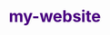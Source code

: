 # my-website
<!DOCTYPE html>
<html lang="zh-CN">
<head>
    <meta charset="UTF-8">
    <meta name="viewport" content="width=device-width, initial-scale=1.0, maximum-scale=1.0, user-scalable=no">
    <meta name="format-detection" content="telephone=no">
    <meta name="apple-mobile-web-app-capable" content="yes">
    <meta name="apple-mobile-web-app-status-bar-style" content="black">
    <title>留学生女巫的毒药</title>
    <style>
        * {
            margin: 0;
            padding: 0;
            box-sizing: border-box;
            -webkit-tap-highlight-color: transparent;
        }
        
        body {
            font-family: 'PingFang SC', 'Microsoft YaHei', sans-serif;
            background: linear-gradient(135deg, #6a11cb 0%, #2575fc 100%);
            color: #333;
            line-height: 1.6;
            padding: 0;
            margin: 0;
            min-height: 100vh;
            overflow-x: hidden;
        }
        
        .container {
            max-width: 100%;
            margin: 0 auto;
            padding: 20px 15px;
        }
        
        .screen {
            display: none;
            background: white;
            border-radius: 20px;
            padding: 25px;
            box-shadow: 0 10px 30px rgba(0, 0, 0, 0.15);
            margin-bottom: 30px;
            text-align: center;
        }
        
        .screen.active {
            display: block;
            animation: fadeIn 0.5s ease;
        }
        
        h1 {
            color: #4b0082;
            font-size: 28px;
            margin-bottom: 15px;
            text-shadow: 1px 1px 3px rgba(0, 0, 0, 0.1);
        }
        
        h2 {
            color: #6a5acd;
            font-size: 22px;
            margin: 15px 0;
        }
        
        p {
            margin-bottom: 15px;
            font-size: 16px;
            color: #555;
        }
        
        .btn {
            display: inline-block;
            background: linear-gradient(to right, #7b52ab, #6a0dad);
            color: white;
            padding: 14px 30px;
            border-radius: 50px;
            text-decoration: none;
            font-weight: bold;
            font-size: 18px;
            border: none;
            cursor: pointer;
            margin: 10px 5px;
            box-shadow: 0 4px 15px rgba(106, 13, 173, 0.3);
            transition: all 0.3s;
        }
        
        .btn:hover {
            transform: translateY(-3px);
            box-shadow: 0 6px 20px rgba(106, 13, 173, 0.4);
        }
        
        .btn:active {
            transform: translateY(1px);
        }
        
        .btn-small {
            padding: 8px 15px;
            font-size: 14px;
        }
        
        .character-container {
            width: 200px;
            height: 200px;
            margin: 20px auto;
            border: 4px solid #7b52ab;
            border-radius: 15px;
            overflow: hidden;
            background: #f0e6ff;
            display: flex;
            align-items: center;
            justify-content: center;
        }
        
        #characterImage {
            max-width: 100%;
            max-height: 100%;
        }
        
        .default-character {
            width: 120px;
            height: 120px;
            position: relative;
        }
        
        .stats {
            display: flex;
            flex-wrap: wrap;
            justify-content: space-around;
            margin: 20px 0;
        }
        
        .stat {
            flex: 1;
            min-width: 100px;
            margin: 10px;
            padding: 15px;
            background: #f8f2ff;
            border-radius: 15px;
            box-shadow: 0 4px 10px rgba(0, 0, 0, 0.05);
        }
        
        .stat-value {
            font-size: 28px;
            font-weight: bold;
            color: #6a0dad;
        }
        
        .stat-label {
            font-size: 14px;
            color: #777;
        }
        
        .card {
            background: #f8f2ff;
            border-radius: 15px;
            padding: 20px;
            margin: 20px 0;
            border: 2px dashed #7b52ab;
        }
        
        .card-icon {
            font-size: 50px;
            margin-bottom: 15px;
        }
        
        .card-title {
            font-size: 20px;
            font-weight: bold;
            color: #6a0dad;
            margin-bottom: 10px;
        }
        
        .card-description {
            font-size: 16px;
            color: #555;
        }
        
        .upload-section {
            margin: 20px 0;
            padding: 15px;
            background: #e6d9ff;
            border-radius: 15px;
        }
        
        .share-section {
            margin: 30px 0;
            padding: 20px;
            background: #f0e6ff;
            border-radius: 15px;
        }
        
        .ending-description {
            font-size: 18px;
            line-height: 1.8;
            color: #4b0082;
            margin: 20px 0;
            padding: 15px;
            background: #f8f2ff;
            border-radius: 15px;
            text-align: left;
        }
        
        .share-btn {
            background: linear-gradient(to right, #25d366, #128c7e);
            display: block;
            width: 80%;
            margin: 20px auto;
            padding: 16px;
            font-size: 20px;
        }
        
        .round-counter {
            font-size: 18px;
            color: #6a0dad;
            font-weight: bold;
            margin: 15px 0;
        }
        
        .items-container {
            display: flex;
            flex-wrap: wrap;
            justify-content: center;
            margin: 15px 0;
            gap: 10px;
        }
        
        .item {
            width: 80px;
            padding: 10px;
            background: #f0e6ff;
            border-radius: 10px;
            text-align: center;
            cursor: pointer;
            transition: all 0.3s;
            border: 2px solid transparent;
        }
        
        .item:hover {
            transform: translateY(-3px);
            box-shadow: 0 5px 15px rgba(106, 13, 173, 0.3);
            border-color: #6a0dad;
        }
        
        .item.disabled {
            opacity: 0.5;
            cursor: not-allowed;
        }
        
        .item-icon {
            font-size: 30px;
            margin-bottom: 5px;
        }
        
        .item-name {
            font-size: 12px;
            color: #6a0dad;
            margin-bottom: 5px;
        }
        
        .item-count {
            font-size: 14px;
            font-weight: bold;
            color: #4b0082;
        }
        
        .item-tooltip {
            position: absolute;
            background: rgba(0, 0, 0, 0.8);
            color: white;
            padding: 8px 12px;
            border-radius: 8px;
            font-size: 12px;
            z-index: 100;
            max-width: 200px;
            display: none;
        }
        
        @keyframes fadeIn {
            from { opacity: 0; transform: translateY(20px); }
            to { opacity: 1; transform: translateY(0); }
        }
        
        /* 响应式设计 */
        @media (max-width: 480px) {
            .container {
                padding: 15px 10px;
            }
            
            .screen {
                padding: 20px 15px;
            }
            
            h1 {
                font-size: 24px;
            }
            
            h2 {
                font-size: 20px;
            }
            
            .btn {
                padding: 12px 25px;
                font-size: 16px;
            }
            
            .stat {
                min-width: 80px;
                padding: 10px;
            }
            
            .stat-value {
                font-size: 24px;
            }
            
            .items-container {
                gap: 5px;
            }
            
            .item {
                width: 70px;
                padding: 8px;
            }
        }
    </style>
</head>
<body>
    <div class="container">
        <!-- 开始屏幕 -->
        <div id="startScreen" class="screen active">
            <h1>留学生女巫的毒药</h1>
            <p>管理你的留学生活，平衡知识、健康与压力！</p>
            <div class="character-container">
                <div id="characterImage" class="default-character">
                    <div style="position: absolute; width: 20px; height: 40px; background: #6a5acd; left: 40px; top: 60px;"></div>
                    <div style="position: absolute; width: 24px; height: 24px; background: #ffdbac; left: 38px; top: 36px; border: 2px solid #e6b894;"></div>
                    <div style="position: absolute; width: 8px; height: 8px; background: #4b0082; left: 42px; top: 44px;"></div>
                    <div style="position: absolute; width: 8px; height: 8px; background: #4b0082; left: 50px; top: 44px;"></div>
                    <div style="position: absolute; width: 12px; height: 4px; background: #ff6b6b; left: 44px; top: 52px;"></div>
                </div>
            </div>
            <button class="btn" onclick="showScreen('uploadScreen')">开始游戏</button>
        </div>
        
        <!-- 上传形象屏幕 -->
        <div id="uploadScreen" class="screen">
            <h2>上传你的形象</h2>
            <p>选择或上传一个代表你的形象，开始留学生活！</p>
            <div class="character-container">
                <div id="uploadedImage"></div>
            </div>
            <div class="upload-section">
                <input type="file" id="imageUpload" accept="image/*" style="display: none;">
                <button class="btn" onclick="document.getElementById('imageUpload').click()">选择图片</button>
                <p style="margin-top: 15px; font-size: 14px;">或者使用默认角色开始游戏</p>
            </div>
            <button class="btn" onclick="startGame()">开始留学生活</button>
            <button class="btn" onclick="showScreen('startScreen')">返回</button>
        </div>
        
        <!-- 游戏屏幕 -->
        <div id="gameScreen" class="screen">
            <h2>留学生活挑战</h2>
            <div class="round-counter">学期进度: <span id="roundCounter">1</span>/10</div>
            <div class="stats">
                <div class="stat">
                    <div class="stat-value" id="knowledgeValue">0</div>
                    <div class="stat-label">知识点</div>
                </div>
                <div class="stat">
                    <div class="stat-value" id="healthValue">5</div>
                    <div class="stat-label">健康值</div>
                </div>
                <div class="stat">
                    <div class="stat-value" id="stressValue">0</div>
                    <div class="stat-label">压力值</div>
                </div>
            </div>
            
            <!-- 道具区域 -->
            <h3>我的道具</h3>
            <div class="items-container" id="itemsContainer">
                <!-- 道具将通过JS动态添加 -->
            </div>
            
            <div class="card">
                <div class="card-icon" id="cardIcon">🎓</div>
                <div class="card-title" id="cardTitle">欢迎来到留学生活！</div>
                <div class="card-description" id="cardDescription">点击下方按钮抽取事件卡，开始你的留学生活挑战！</div>
            </div>
            <button class="btn" id="drawCardBtn" onclick="drawCard()">抽取事件卡</button>
            <button class="btn" id="useItemBtn" style="display: none;" onclick="hideItemUse()">返回</button>
        </div>
        
        <!-- 结局屏幕 -->
        <div id="endingScreen" class="screen">
            <h2>学期结束</h2>
            <div class="ending-description" id="endingDescription"></div>
            <div class="share-section">
                <h3>分享你的留学生活结局</h3>
                <p>长按保存图片分享到朋友圈</p>
                <div id="shareImageContainer" style="margin: 20px auto; width: 300px; height: 400px; background: #f0e6ff; border-radius: 15px; padding: 20px; display: none;">
                    <canvas id="shareCanvas" width="300" height="400"></canvas>
                </div>
                <button class="btn share-btn" onclick="generateShareImage()">生成分享图片</button>
                <button class="btn" onclick="restartGame()">再玩一次</button>
            </div>
        </div>
        
        <div id="itemTooltip" class="item-tooltip"></div>
    </div>

    <script>
        // 游戏数据
        let player = {
            knowledge: 0,
            health: 5,
            stress: 0,
            items: {}
        };
        
        let rounds = 0;
        const maxRounds = 10;
        let gameOver = false;
        let endingType = '';
        let usingItemMode = false;
        
        // 扩展事件卡
        const cards = [
            {name: "完成作业", icon: "📚", effect: {knowledge: 2, stress: 1}, description: "完成了困难的作业，知识点增加了，但压力也增大了"},
            {name: "参加讲座", icon: "🎓", effect: {knowledge: 1}, description: "参加了一场精彩的学术讲座"},
            {name: "聚会熬夜", icon: "🎉", effect: {health: -1, stress: -1}, description: "和朋友聚会到很晚，健康下降但压力减少了"},
            {name: "签证资料丢失", icon: "📑", effect: {stress: 2}, description: "重要的签证资料丢失了，压力大增"},
            {name: "感冒生病", icon: "🤒", effect: {health: -2, stress: 1}, description: "不小心感冒了，健康下降"},
            {name: "图书馆自习", icon: "📖", effect: {knowledge: 3, stress: 1}, description: "在图书馆高效学习了一天，知识点大幅增加"},
            {name: "网络购物包裹延迟", icon: "📦", effect: {stress: 1}, description: "期待的包裹延迟送达，有点烦躁"},
            {name: "交友成功", icon: "👥", effect: {stress: -2}, description: "结识了新朋友，心情愉快"},
            {name: "兼职收入", icon: "💰", effect: {stress: -1}, description: "兼职获得了收入，经济压力减小"},
            {name: "误过重要讲座", icon: "⏰", effect: {knowledge: -1, stress: 2}, description: "睡过头错过了重要讲座，知识点减少"},
            // 新增事件卡
            {name: "小组项目合作", icon: "👨‍👩‍👧‍👦", effect: {knowledge: 2, stress: -1}, description: "与同学合作完成小组项目，学到了新知识，社交减压"},
            {name: "文化冲击", icon: "🌍", effect: {stress: 2}, description: "遇到文化差异带来的困惑，压力增加"},
            {name: "获得奖学金", icon: "🏆", effect: {knowledge: 1, stress: -2}, description: "获得奖学金认可，知识点和心情都提升了"},
            {name: "语言障碍", icon: "🗣️", effect: {stress: 2, knowledge: -1}, description: "语言不通导致沟通困难，压力增加"},
            {name: "烹饪成功", icon: "🍳", effect: {health: 1, stress: -1}, description: "成功做出家乡美食，健康提升压力减少"},
            {name: "考试失利", icon: "📝", effect: {knowledge: -2, stress: 2}, description: "重要考试没考好，知识点减少压力增加"},
            {name: "参加社团活动", icon: "🎭", effect: {stress: -2, health: -1}, description: "参加有趣的社团活动，减压但有点累"},
            {name: "家乡包裹", icon: "📬", effect: {health: 1, stress: -2}, description: "收到家人寄来的包裹，健康压力都改善"}
        ];
        
        // 道具系统
        const itemsData = [
            {id: "energy_drink", name: "能量饮料", icon: "🥤", description: "恢复1点健康值，但增加1点压力", effect: {health: 1, stress: 1}, obtainChance: 0.3},
            {id: "study_guide", name: "学习指南", icon: "📘", description: "增加2点知识点", effect: {knowledge: 2}, obtainChance: 0.4},
            {id: "meditation", name: "冥想练习", icon: "🧘", description: "减少2点压力", effect: {stress: -2}, obtainChance: 0.3},
            {id: "vitamins", name: "维生素", icon: "💊", description: "恢复2点健康值", effect: {health: 2}, obtainChance: 0.2},
            {id: "coffee", name: "咖啡", icon: "☕", description: "增加1点知识点，减少1点健康", effect: {knowledge: 1, health: -1}, obtainChance: 0.5},
            {id: "lucky_charm", name: "幸运符", icon: "🔮", description: "下一张事件卡效果翻倍(正面)", effect: {special: "double_next"}, obtainChance: 0.1}
        ];
        
        // 结局描述
        const endings = {
            success: {
                title: "学业有成！",
                description: "恭喜你！你成功平衡了学习与生活，以优异的成绩完成了本学期。你的知识点积累丰富，健康状态良好，压力管理得当。教授们对你的表现赞不绝口，同学们都视你为榜样。留学生活虽然充满挑战，但你用智慧和毅力证明了自己的能力！"
            },
            knowledge: {
                title: "学有所成但身心俱疲",
                description: "你成功积累了足够的知识点，学期成绩优异。然而，在追求学术成就的过程中，你忽视了身心健康。长期的熬夜学习和高压力状态让你的身体发出了警告。下学期记得要更好地平衡学习与休息哦！"
            },
            health: {
                title: "健康第一",
                description: "你这学期特别注重身体健康，保持了良好的生活作息。虽然知识点积累略有不足，但健康的身体是你最大的财富。下学期可以适当增加学习时间，争取更好的学术表现！"
            },
            stress: {
                title: "压力山大",
                description: "本学期你感受到了巨大的压力，留学生活的种种挑战让你有些喘不过气。虽然勉强完成了学业，但过程中的压力给你带来了不少困扰。记得多与朋友交流，寻找缓解压力的方法，下学期会更好！"
            },
            fail: {
                title: "休学调整",
                description: "很遗憾，由于健康问题或压力过大，你不得不暂时休学调整。留学生活确实充满挑战，这次经历让你更清楚地认识到平衡的重要性。好好休息，调整状态，下学期重新出发！"
            }
        };
        
        // 显示指定屏幕
        function showScreen(screenId) {
            document.querySelectorAll('.screen').forEach(screen => {
                screen.classList.remove('active');
            });
            document.getElementById(screenId).classList.add('active');
            
            // 滚动到顶部
            window.scrollTo(0, 0);
        }
        
        // 开始游戏
        function startGame() {
            // 初始化游戏状态
            player = {
                knowledge: 0,
                health: 5,
                stress: 0,
                items: {}
            };
            rounds = 0;
            gameOver = false;
            
            // 初始化道具
            initItems();
            
            // 更新UI
            updateStats();
            updateItemsDisplay();
            
            // 显示游戏屏幕
            showScreen('gameScreen');
        }
        
        // 初始化道具
        function initItems() {
            // 给玩家随机1-2个初始道具
            const initialItemCount = Math.floor(Math.random() * 2) + 1;
            for (let i = 0; i < initialItemCount; i++) {
                const availableItems = itemsData.filter(item => 
                    !player.items[item.id] && Math.random() < item.obtainChance
                );
                
                if (availableItems.length > 0) {
                    const randomItem = availableItems[Math.floor(Math.random() * availableItems.length)];
                    player.items[randomItem.id] = 1;
                }
            }
        }
        
        // 更新状态显示
        function updateStats() {
            document.getElementById('knowledgeValue').textContent = player.knowledge;
            document.getElementById('healthValue').textContent = player.health;
            document.getElementById('stressValue').textContent = player.stress;
            document.getElementById('roundCounter').textContent = rounds;
        }
        
        // 更新道具显示
        function updateItemsDisplay() {
            const itemsContainer = document.getElementById('itemsContainer');
            itemsContainer.innerHTML = '';
            
            let hasItems = false;
            
            for (const itemId in player.items) {
                if (player.items[itemId] > 0) {
                    hasItems = true;
                    const itemData = itemsData.find(item => item.id === itemId);
                    
                    const itemElement = document.createElement('div');
                    itemElement.className = 'item';
                    itemElement.dataset.id = itemId;
                    itemElement.innerHTML = `
                        <div class="item-icon">${itemData.icon}</div>
                        <div class="item-name">${itemData.name}</div>
                        <div class="item-count">×${player.items[itemId]}</div>
                    `;
                    
                    // 添加鼠标悬停提示
                    itemElement.addEventListener('mouseover', (e) => {
                        const tooltip = document.getElementById('itemTooltip');
                        tooltip.textContent = itemData.description;
                        tooltip.style.display = 'block';
                        tooltip.style.left = (e.pageX + 10) + 'px';
                        tooltip.style.top = (e.pageY + 10) + 'px';
                    });
                    
                    itemElement.addEventListener('mousemove', (e) => {
                        const tooltip = document.getElementById('itemTooltip');
                        tooltip.style.left = (e.pageX + 10) + 'px';
                        tooltip.style.top = (e.pageY + 10) + 'px';
                    });
                    
                    itemElement.addEventListener('mouseout', () => {
                        document.getElementById('itemTooltip').style.display = 'none';
                    });
                    
                    // 添加点击使用功能
                    itemElement.addEventListener('click', () => {
                        useItem(itemId);
                    });
                    
                    itemsContainer.appendChild(itemElement);
                }
            }
            
            if (!hasItems) {
                itemsContainer.innerHTML = '<p>暂无道具，抽取事件卡有机会获得道具</p>';
            }
        }
        
        // 使用道具
        function useItem(itemId) {
            if (usingItemMode) return;
            
            const itemData = itemsData.find(item => item.id === itemId);
            if (!itemData || !player.items[itemId] || player.items[itemId] <= 0) return;
            
            // 特殊道具处理
            if (itemData.effect.special === "double_next") {
                // 设置下一个事件卡效果翻倍
                player.nextCardDoubleEffect = true;
                alert(`使用了${itemData.name}，下一个正面事件卡效果将翻倍！`);
            } else {
                // 普通道具效果
                for (let key in itemData.effect) {
                    player[key] += itemData.effect[key];
                }
                
                // 状态修正
                if (player.health > 5) player.health = 5;
                if (player.health < 0) player.health = 0;
                if (player.stress < 0) player.stress = 0;
                
                alert(`使用了${itemData.name}: ${itemData.description}`);
            }
            
            // 减少道具数量
            player.items[itemId]--;
            if (player.items[itemId] <= 0) {
                delete player.items[itemId];
            }
            
            // 更新UI
            updateStats();
            updateItemsDisplay();
            
            // 检查游戏是否结束
            if (player.health <= 0 || player.stress >= 10) {
                setTimeout(endGame, 1000);
            }
        }
        
        // 进入使用道具模式
        function showItemUse() {
            usingItemMode = true;
            document.getElementById('drawCardBtn').style.display = 'none';
            document.getElementById('useItemBtn').style.display = 'inline-block';
            alert("请点击要使用的道具");
        }
        
        // 退出使用道具模式
        function hideItemUse() {
            usingItemMode = false;
            document.getElementById('drawCardBtn').style.display = 'inline-block';
            document.getElementById('useItemBtn').style.display = 'none';
        }
        
        // 抽取事件卡
        function drawCard() {
            if (gameOver || rounds >= maxRounds) {
                endGame();
                return;
            }
            
            if (usingItemMode) {
                hideItemUse();
                return;
            }
            
            rounds++;
            
            const cardIndex = Math.floor(Math.random() * cards.length);
            const card = cards[cardIndex];
            
            // 检查是否有双倍效果
            let effectMultiplier = 1;
            if (player.nextCardDoubleEffect) {
                // 只对正面效果翻倍
                let hasPositiveEffect = false;
                for (let key in card.effect) {
                    if (card.effect[key] > 0) {
                        hasPositiveEffect = true;
                        break;
                    }
                }
                
                if (hasPositiveEffect) {
                    effectMultiplier = 2;
                    alert("幸运符生效！事件卡正面效果翻倍！");
                }
                
                player.nextCardDoubleEffect = false;
            }
            
            // 显示卡片信息
            document.getElementById('cardIcon').textContent = card.icon;
            document.getElementById('cardTitle').textContent = card.name;
            document.getElementById('cardDescription').textContent = card.description;
            
            // 应用卡片效果
            for (let key in card.effect) {
                player[key] += card.effect[key] * effectMultiplier;
            }
            
            // 状态修正
            if (player.health > 5) player.health = 5;
            if (player.health < 0) player.health = 0;
            if (player.stress < 0) player.stress = 0;
            
            // 随机获得道具
            if (Math.random() < 0.4) { // 40%几率获得道具
                const availableItems = itemsData.filter(item => 
                    Math.random() < item.obtainChance
                );
                
                if (availableItems.length > 0) {
                    const obtainedItem = availableItems[Math.floor(Math.random() * availableItems.length)];
                    
                    if (!player.items[obtainedItem.id]) {
                        player.items[obtainedItem.id] = 1;
                    } else {
                        player.items[obtainedItem.id]++;
                    }
                    
                    alert(`获得了道具: ${obtainedItem.name}!\n${obtainedItem.description}`);
                }
            }
            
            // 更新UI
            updateStats();
            updateItemsDisplay();
            
            // 检查游戏是否结束
            if (player.health <= 0 || player.stress >= 10) {
                setTimeout(endGame, 1500);
            } else if (rounds >= maxRounds) {
                setTimeout(endGame, 1500);
            }
        }
        
        // 结束游戏
        function endGame() {
            gameOver = true;
            
            // 确定结局类型
            if (player.health <= 0 || player.stress >= 10) {
                endingType = 'fail';
            } else if (player.knowledge >= 15) {
                if (player.health >= 4 && player.stress <= 5) {
                    endingType = 'success';
                } else {
                    endingType = 'knowledge';
                }
            } else if (player.health >= 4) {
                endingType = 'health';
            } else if (player.stress >= 7) {
                endingType = 'stress';
            } else {
                endingType = 'fail';
            }
            
            // 显示结局描述
            document.getElementById('endingDescription').innerHTML = `
                <h3>${endings[endingType].title}</h3>
                <p>${endings[endingType].description}</p>
                <p>最终数据：知识点 ${player.knowledge}，健康值 ${player.health}，压力值 ${player.stress}</p>
            `;
            
            // 显示结局屏幕
            showScreen('endingScreen');
        }
        
        // 重新开始游戏
        function restartGame() {
            showScreen('startScreen');
        }
        
        // 生成分享图片
        function generateShareImage() {
            const shareContainer = document.getElementById('shareImageContainer');
            shareContainer.style.display = 'block';
            
            const canvas = document.getElementById('shareCanvas');
            const ctx = canvas.getContext('2d');
            
            // 绘制背景
            ctx.fillStyle = '#6a11cb';
            ctx.fillRect(0, 0, 300, 400);
            
            // 绘制内容区域
            ctx.fillStyle = 'white';
            ctx.fillRect(10, 10, 280, 380);
            
            // 绘制标题
            ctx.fillStyle = '#4b0082';
            ctx.font = 'bold 20px PingFang SC, Microsoft YaHei';
            ctx.textAlign = 'center';
            ctx.fillText('留学生女巫的毒药', 150, 40);
            
            // 绘制结局类型
            ctx.fillStyle = '#6a0dad';
            ctx.font = 'bold 18px PingFang SC, Microsoft YaHei';
            ctx.fillText(endings[endingType].title, 150, 70);
            
            // 绘制数据
            ctx.fillStyle = '#333';
            ctx.font = '16px PingFang SC, Microsoft YaHei';
            ctx.textAlign = 'left';
            ctx.fillText(`知识点: ${player.knowledge}`, 50, 110);
            ctx.fillText(`健康值: ${player.health}`, 50, 140);
            ctx.fillText(`压力值: ${player.stress}`, 50, 170);
            
            // 绘制二维码提示
            ctx.textAlign = 'center';
            ctx.font = '14px PingFang SC, Microsoft YaHei';
            ctx.fillText('长按识别二维码体验游戏', 150, 350);
            
            // 显示保存提示
            alert('长按图片保存到相册，然后分享到朋友圈！');
        }
        
        // 图片上传处理
        document.getElementById('imageUpload').addEventListener('change', function(event) {
            const file = event.target.files[0];
            if (!file) return;
            
            if (!file.type.match('image.*')) {
                alert('请选择图片文件！');
                return;
            }
            
            const reader = new FileReader();
            reader.onload = function(e) {
                const img = document.createElement('img');
                img.src = e.target.result;
                img.style.maxWidth = '100%';
                img.style.maxHeight = '100%';
                
                const container = document.getElementById('uploadedImage');
                container.innerHTML = '';
                container.appendChild(img);
            };
            reader.readAsDataURL(file);
        });
        
        // 初始化
        window.onload = function() {
            // 微信中隐藏导航栏
            document.addEventListener('WeixinJSBridgeReady', function() {
                WeixinJSBridge.call('hideToolbar');
            });
            
            // 添加使用道具按钮事件
            document.getElementById('useItemBtn').addEventListener('click', hideItemUse);
        };
    </script>
</body>
</html>
